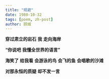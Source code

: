 ```yaml
---
title: "规避"
date: 1980-10-32
tags: [poem, zh-post]
author: 顾城
---
```


**穿过肃立的岩石**
**我**
**走向海岸**





**“你说吧**
**我懂全世界的语言”**





**海笑了**
**给我看**
**会游泳的鸟**
**会飞的鱼**
**会唱歌的沙滩**





**对那永恒的质疑**
**却不发一言**